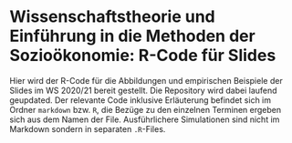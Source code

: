 # Wissenschaftstheorie und Einführung in die Methoden der Sozioökonomie: R-Code für Slides

Hier wird der R-Code für die Abbildungen und empirischen Beispiele der Slides 
im WS 2020/21 bereit gestellt.
Die Repository wird dabei laufend geupdated.
Der relevante Code inklusive Erläuterung befindet sich im Ordner `markdown` bzw. `R`,
die Bezüge zu den einzelnen Terminen ergeben sich aus dem Namen der File.
Ausführlichere Simulationen sind nicht im Markdown sondern in separaten `.R`-Files.
